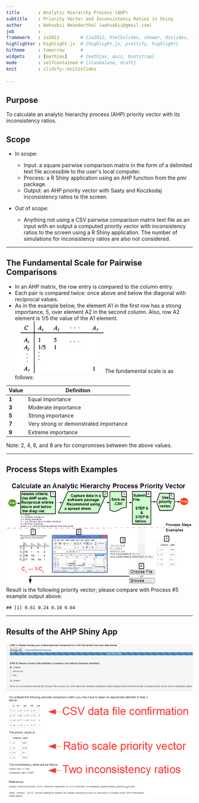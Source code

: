 ```yaml
---
title       : Analytic Hierarchy Process (AHP)
subtitle    : Priority Vector and Inconsistency Ratios in Shiny
author      : Wahsabii Neanderthal (wahsabii@gmail.com)
job         : 
framework   : io2012        # {io2012, html5slides, shower, dzslides, ...}
highlighter : highlight.js  # {highlight.js, prettify, highlight}
hitheme     : tomorrow      # 
widgets     : [mathjax]     # {mathjax, quiz, bootstrap}
mode        : selfcontained # {standalone, draft}
knit        : slidify::knit2slides

---
```


## Purpose   

To calculate an analytic hierarchy process (AHP) priority vector with its inconsistency ratios.

## Scope
* In scope: 
  + Input: a square pairwise comparison matrix in the form of a delimited text file accessible to the user's local computer. 
  + Process: a R Shiny application using an AHP function from the pmr package.
  + Output: an AHP priority vector with Saaty and Koczkodaj inconsistency ratios to the screen.
   
* Out of scope: 
  + Anything not using a CSV pairwise comparison matrix text file as an input with an output a computed priority vector with inconsistency ratios to the screen using a R Shiny application. The number of simulations for inconsistency ratios are also not considered.    

---  

## The Fundamental Scale for Pairwise Comparisons   
* In an AHP matrix, the row entry is compared to the column entry.  
* Each pair is compared twice: once above and below the diagonal with reciprocal values.  
* As in the example below, the element A1 in the first row has a strong importance, 5,  over element A2 in the second column.  Also, row A2 element is 1/5 the value of the A1 element. 
![](MatrixExample.png) The fundamental scale is as follows:     


Value   |     Definition  
------- | ------------------  
**1**   | Equal importance  
**3**   | Moderate importance  
**5**   | Strong importance  
**7**   | Very strong or demonstrated importance  
**9**   | Extreme importance  

Note: 2, 4, 6, and 8 are for compromises between the above values.

---

## Process Steps with Examples     
![](chooseFile.png)   
Result is the following priority vector; please compare with Process #5 example output above:  

```
## [1] 0.61 0.24 0.10 0.04
```
  

---

## Results of the AHP Shiny App    
![](results2.png)  


